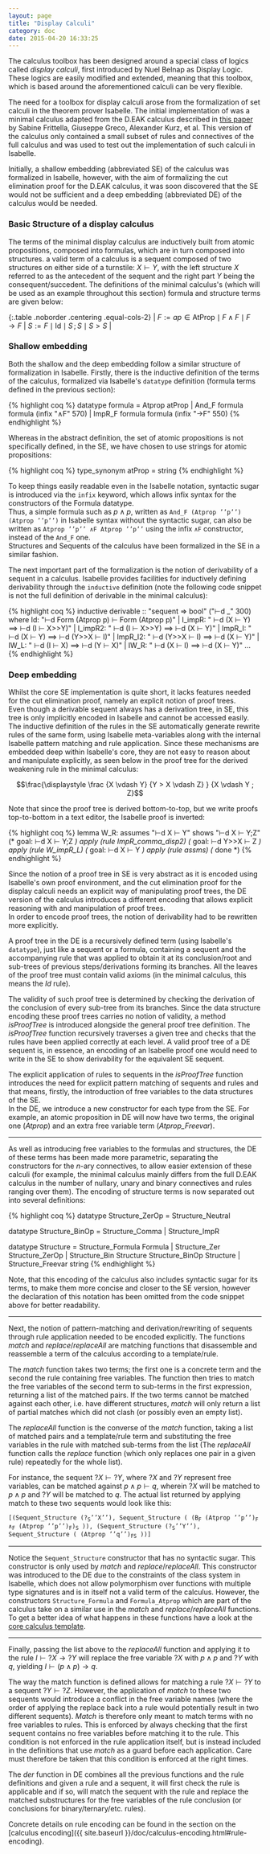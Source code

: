 ```yaml
---
layout: page
title: "Display Calculi"
category: doc
date: 2015-04-20 16:33:25
---
```



The calculus toolbox has been designed around a special class of logics called _display calculi_, first introduced by Nuel Belnap as Display Logic. These logics are easily modified and extended, meaning that this toolbox, which is based around the aforementioned calculi can be very flexible.

The need for a toolbox for display calculi arose from the formalization of set calculi in the theorem prover Isabelle. The initial implementation of was a minimal calculus adapted from the D.EAK calculus described in [this paper](http://www.appliedlogictudelft.nl/wp-content/uploads/2014/06/S-Frittella_G-Greco_A-Kurz_A-Palmigiano_V-Sikimic_A-Proof-Theoretic-Semantic-Analysis-of-Dynamic-Epistemic-Logic_Applied-Logic-TU-Delft.pdf) by Sabine Frittella, Giuseppe Greco, Alexander Kurz, et al. This version of the calculus only contained a small subset of rules and connectives of the full calculus and was used to test out the implementation of such calculi in Isabelle.

Initially, a shallow embedding (abbreviated SE) of the calculus was formalized in Isabelle, however, with the aim of formalizing the cut elimination proof for the D.EAK calculus, it was soon discovered that the SE would not be sufficient and a deep embedding (abbreviated DE) of the calculus would be needed.

### Basic Structure of a display calculus

The terms of the minimal display calculus are inductively built from atomic propositions, composed into formulas, which are in turn composed into structures. a valid term of a calculus is a sequent composed of two structures on either side of a turnstile: $X \vdash Y$, with the left structure $X$ referred to as the antecedent of the sequent and the right part $Y$ being the consequent/succedent. The definitions of the minimal calculus's (which will be used as an example throughout this section) formula and structure terms are given below:

{:.table .noborder .centering .equal-cols-2}
| $F:= ap \in \mathsf{AtProp} \mid F \land F \mid F \rightarrow F$ | $S:= F \mid \mathsf{Id} \mid S \,; S \mid S > S$ |

### Shallow embedding

Both the shallow and the deep embedding follow a similar structure of formalization in Isabelle. Firstly, there is the inductive definition of the terms of the calculus, formalized via Isabelle's `datatype` definition (formula terms defined in the previous section):

{% highlight coq %}
datatype formula = Atprop atProp
                 | And_F formula formula  (infix "∧F" 570)
                 | ImpR_F formula formula (infix "→F" 550)
{% endhighlight %}

Whereas in the abstract definition, the set of atomic propositions is not specifically defined, in the SE, we have chosen to use strings for atomic propositions:

{% highlight coq %}
type_synonym atProp = string
{% endhighlight %}

To keep things easily readable even in the Isabelle notation, syntactic sugar is introduced via the `infix` keyword, which allows infix syntax for the constructors of the Formula datatype.  
Thus, a simple formula such as $p \land p$, written as `And_F (Atprop ’’p’’) (Atprop ’’p’’)` in Isabelle syntax without the syntactic sugar, can also be written as `Atprop ’’p’’ ∧F Atprop ’’p’’` using the infix `∧F` constructor, instead of the `And_F` one.  
Structures and Sequents of the calculus have been formalized in the SE in a similar fashion.

The next important part of the formalization is the notion of derivability of a sequent in a calculus. Isabelle provides facilities for inductively defining derivability through the `inductive` definition (note the following code snippet is not the full definition of derivable in the minimal calculus):

{% highlight coq %}
inductive derivable :: "sequent ⇒ bool" ("⊢d _" 300)
where
    Id: "⊢d Form (Atprop p) ⊢ Form (Atprop p)"
  | I_impR: " ⊢d (X ⊢ Y) ⟹ ⊢d (I ⊢ X>>Y)"
  | I_impR2: " ⊢d (I ⊢ X>>Y) ⟹ ⊢d (X ⊢ Y)"
  | ImpR_I: " ⊢d (X ⊢ Y) ⟹ ⊢d (Y>>X ⊢ I)"
  | ImpR_I2: " ⊢d (Y>>X ⊢ I) ⟹ ⊢d (X ⊢ Y)"
  | IW_L: " ⊢d (I ⊢ X) ⟹ ⊢d (Y ⊢ X)"
  | IW_R: " ⊢d (X ⊢ I) ⟹ ⊢d (X ⊢ Y)"
  ...
{% endhighlight %}

### Deep embedding

Whilst the core SE implementation is quite short, it lacks features needed for the cut elimination proof, namely an explicit notion of proof trees.  
Even though a derivable sequent always has a derivation tree, in SE, this tree is only implicitly encoded in Isabelle and cannot be accessed easily.  
The inductive definition of the rules in the SE automatically generate rewrite rules of the same form, using Isabelle meta-variables along with the internal Isabelle pattern matching and rule application. Since these mechanisms are embedded deep within Isabelle's core, they are not easy to reason about and manipulate explicitly, as seen below in the proof tree for the derived weakening rule in the minimal calculus:

$$\frac{\displaystyle \frac
{X \vdash Y}
{Y > X \vdash Z} }
{X \vdash Y ; Z}$$

Note that since the proof tree is derived bottom-to-top, but we write proofs top-to-bottom in a text editor, the Isabelle proof is inverted: 

{% highlight coq %}
lemma W_R: 
assumes "⊢d X ⊢ Y"
shows "⊢d X ⊢ Y;Z"              (* goal: ⊢d X ⊢ Y;Z  *)
apply (rule ImpR_comma_disp2)   (* goal: ⊢d Y>>X ⊢ Z *)
apply (rule W_impR_L)           (* goal: ⊢d X ⊢ Y    *)
apply (rule assms)              (* done              *)
{% endhighlight %}

Since the notion of a proof tree in SE is very abstract as it is encoded using Isabelle's own proof environment, and the cut elimination proof for the display calculi needs an explicit way of manipulating proof trees, the DE version of the calculus introduces a different encoding that allows explicit reasoning with and manipulation of proof trees.  
In order to encode proof trees, the notion of derivability had to be rewritten more explicitly.

A proof tree in the DE is a recursively defined term (using Isabelle's `datatype`), just like a sequent or a formula, containing a sequent and the
accompanying rule that was applied to obtain it at its conclusion/root and sub-trees of previous steps/derivations forming its branches. All the leaves of the proof tree must contain valid axioms (in the minimal calculus, this means the _Id_ rule).

The validity of such proof tree is determined by checking the derivation of the conclusion of every sub-tree from its branches. Since the data structure encoding these proof trees carries no notion of validity, a method _isProofTree_ is introduced alongside the general proof tree definition. The _isProofTree_
function recursively traverses a given tree and checks that the rules have been applied correctly at each level. A valid proof tree of a DE sequent is, in essence, an encoding of an Isabelle proof one would need to write in the SE to show derivability for the equivalent SE sequent.

The explicit application of rules to sequents in the _isProofTree_ function introduces the need for explicit pattern matching of sequents and rules and that means, firstly, the introduction of free variables to the data structures of the SE.  
In the DE, we introduce a new constructor for each type from the SE. For example, an atomic proposition in DE will now have two terms, the original one (_Atprop_) and an extra free variable term (*Atprop_Freevar*).

- - - 

As well as introducing free variables to the formulas and structures, the DE of these terms has been made more parametric, separating the constructors for the _n_-ary connectives, to allow easier extension of these calculi (for example, the minimal calculus mainly differs from the full D.EAK calculus in the number of nullary, unary and binary connectives and rules ranging over them). The encoding of structure terms is now separated out into several definitions:

{% highlight coq %}
datatype Structure_ZerOp = Structure_Neutral
 
datatype Structure_BinOp = Structure_Comma
                         | Structure_ImpR

datatype Structure = Structure_Formula Formula
                   | Structure_Zer Structure_ZerOp
                   | Structure_Bin Structure Structure_BinOp Structure
                   | Structure_Freevar string
{% endhighlight %}

Note, that this encoding of the calculus also includes syntactic sugar for its terms, to make them more concise and closer to the SE version, however the
declaration of this notation has been omitted from the code snippet above for better readability.

- - -

Next, the notion of pattern-matching and derivation/rewriting of sequents through rule application needed to be encoded explicitly. The functions _match_ and _replace_/_replaceAll_ are matching functions that disassemble and reassemble a term of the calculus according to a template/rule. 

The _match_ function takes two terms; the first one is a concrete term and the second the rule containing free variables. The function then tries to match the free variables of the second term to sub-terms in the first expression, returning a list of the matched pairs. If the two terms cannot be matched against each other, i.e. have different structures, _match_ will only return a list of partial matches which did not clash (or possibly even an empty list).

The _replaceAll_ function is the converse of the _match_ function, taking a list of matched pairs and a template/rule term and substituting the free variables in the rule with matched sub-terms from the list (The _replaceAll_ function calls the _replace_ function (which only replaces one pair in a given rule) repeatedly for the whole list).

For instance, the sequent $?X \vdash ?Y$, where $?X$ and $?Y$ represent free variables, can be matched against $p \land p \vdash q$, wherein $?X$ will be matched to $p \land p$ and $?Y$ will be matched to $q$.
The actual list returned by applying match to these two sequents would look like this:


<pre><code>[(Sequent_Structure (?<sub>S</sub>’’X’’), Sequent_Structure ( (B<sub>F</sub> (Atprop ’’p’’)<sub>F</sub> ∧<sub>F</sub> (Atprop ’’p’’)<sub>F</sub>)<sub>S</sub> )), (Sequent_Structure (?<sub>S</sub>’’Y’’), Sequent_Structure ( (Atprop ’’q’’)<sub>FS</sub> ))]</code></pre>

- - -

Notice the `Sequent_Structure` constructor that has no syntactic sugar. This constructor is only used by _match_ and _replace_/_replaceAll_. This constructor was introduced to the DE due to the constraints of the class system in Isabelle, which does not allow polymorphism over functions with multiple type signatures and is in itself not a valid term of the calculus. However, the constructors `Structure_Formula` and `Formula_Atprop` which are part of the calculus take on a similar use in the _match_ and _replace_/_replaceAll_ functions. To get a better idea of what happens in these functions have a look at the [core calculus template](https://github.com/goodlyrottenapple/calculus-toolbox/blob/master/template/Calc_Core.thy).

- - -

Finally, passing the list above to the _replaceAll_ function and applying it to the rule $I \vdash ?X \rightarrow ?Y$ will replace the free variable $?X$ with $p \land p$ and $?Y$ with $q$, yielding $I \vdash (p \land p) \rightarrow q$.

The way the match function is defined allows for matching a rule $?X \vdash ?Y$ to a sequent $?Y \vdash ?Z$. However, the application of _match_ to these two sequents would introduce a conflict in the free variable names (where the order of applying the replace back into a rule would potentially result in two different sequents). _Match_ is therefore only meant to match terms with no free variables to rules. This is enforced by always checking that the first sequent contains no free variables before matching it to the rule. This condition is not enforced in the rule application itself, but is instead included in the definitions that use _match_ as a guard before each application. Care must therefore be taken that this condition is enforced at the right times.

The _der_ function in DE combines all the previous functions and the rule definitions and given a rule and a sequent, it will first check the rule is applicable and if so, will match the sequent with the rule and replace the matched substructures for the free variables of the rule conclusion (or conclusions for binary/ternary/etc. rules).

Concrete details on rule encoding can be found in the section on the [calculus encoding]({{ site.baseurl }}/doc/calculus-encoding.html#rule-encoding).